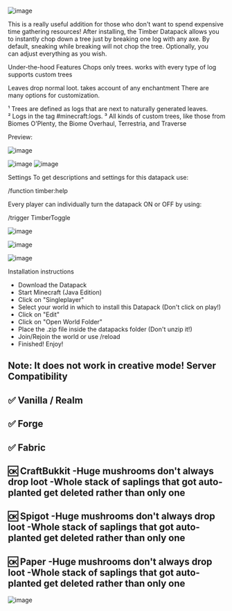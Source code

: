 ![image](https://github.com/EntityBossBlood/Timber/assets/148834782/8848f426-8cc0-4355-8702-c91df9e6f7d1)

This is a really useful addition for those who don't want to spend expensive time gathering resources! After installing, the Timber Datapack allows you to instantly chop down a tree just by breaking one log with any axe.
By default, sneaking while breaking will not chop the tree.
Optionally, you can adjust everything as you wish.


Under-the-hood Features
Chops only trees.
works with every type of log
supports custom trees

Leaves drop normal loot.
takes account of any enchantment
There are many options for customization.



¹ Trees are defined as logs that are next to naturally generated leaves.
² Logs in the tag #minecraft:logs.
³ All kinds of custom trees, like those from Biomes O'Plenty, the Biome Overhaul, Terrestria, and Traverse


Preview:

![image](https://github.com/EntityBossBlood/Timber/assets/148834782/e3ccd17a-bd50-45f4-bcb5-13df2bf9a38f)

![image](https://github.com/EntityBossBlood/Timber/assets/148834782/feb13237-83cc-4b91-a721-c595e806d5fb) ![image](https://github.com/EntityBossBlood/Timber/assets/148834782/633369f3-c4a3-482e-bad8-85354e4a7c30)

Settings
To get descriptions and settings for this datapack use:

/function timber:help

Every player can individually turn the datapack ON or OFF by using:

/trigger TimberToggle

![image](https://github.com/EntityBossBlood/Timber/assets/148834782/5b0cc643-3472-454c-95b1-cc4813e84281)

![image](https://github.com/EntityBossBlood/Timber/assets/148834782/060bfdb1-790e-4849-9eca-e4294da389f6)

![image](https://github.com/EntityBossBlood/Timber/assets/148834782/ce3dda73-92f7-4b87-b928-ac2ddc9e9f22)

Installation instructions
- Download the Datapack
- Start Minecraft (Java Edition)
- Click on "Singleplayer"
- Select your world in which to install this Datapack (Don't click on play!)
- Click on "Edit"
- Click on "Open World Folder"
- Place the .zip file inside the datapacks folder (Don't unzip it!)
- Join/Rejoin the world or use /reload
- Finished! Enjoy!


Note: It does not work in creative mode!
Server Compatibility
---------------
✅
Vanilla / Realm	
---------------
✅
Forge	
---------------
✅
Fabric	
---------------
🆗
CraftBukkit	-Huge mushrooms don't always drop loot
-Whole stack of saplings that got auto-planted get deleted rather than only one
---------------
🆗
Spigot	-Huge mushrooms don't always drop loot
-Whole stack of saplings that got auto-planted get deleted rather than only one
---------------
🆗
Paper	-Huge mushrooms don't always drop loot
-Whole stack of saplings that got auto-planted get deleted rather than only one
---------------

![image](https://github.com/EntityBossBlood/Timber/assets/148834782/8848f426-8cc0-4355-8702-c91df9e6f7d1)
